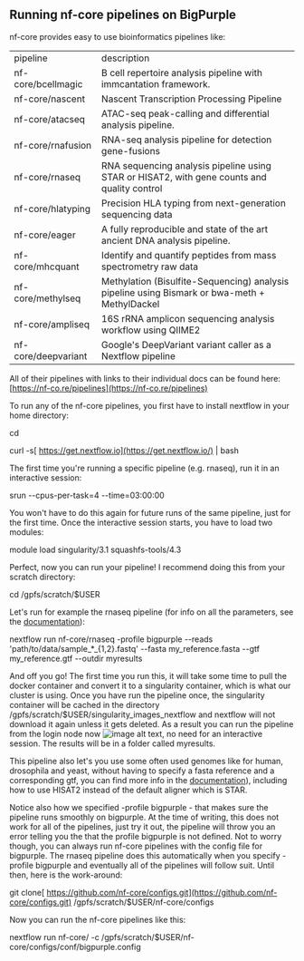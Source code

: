 ## **Running nf-core pipelines on BigPurple**

nf-core provides easy to use bioinformatics pipelines like:

<table>
  <tr>
    <td>pipeline</td>
    <td>description</td>
  </tr>
  <tr>
    <td>nf-core/bcellmagic</td>
    <td>B cell repertoire analysis pipeline with immcantation framework.</td>
  </tr>
  <tr>
    <td>nf-core/nascent</td>
    <td>Nascent Transcription Processing Pipeline</td>
  </tr>
  <tr>
    <td>nf-core/atacseq</td>
    <td>ATAC-seq peak-calling and differential analysis pipeline.</td>
  </tr>
  <tr>
    <td>nf-core/rnafusion</td>
    <td>RNA-seq analysis pipeline for detection gene-fusions</td>
  </tr>
  <tr>
    <td>nf-core/rnaseq</td>
    <td>RNA sequencing analysis pipeline using STAR or HISAT2, with gene counts and quality control</td>
  </tr>
  <tr>
    <td>nf-core/hlatyping</td>
    <td>Precision HLA typing from next-generation sequencing data</td>
  </tr>
  <tr>
    <td>nf-core/eager</td>
    <td>A fully reproducible and state of the art ancient DNA analysis pipeline.</td>
  </tr>
  <tr>
    <td>nf-core/mhcquant</td>
    <td>Identify and quantify peptides from mass spectrometry raw data</td>
  </tr>
  <tr>
    <td>nf-core/methylseq</td>
    <td>Methylation (Bisulfite-Sequencing) analysis pipeline using Bismark or bwa-meth + MethylDackel</td>
  </tr>
  <tr>
    <td>nf-core/ampliseq</td>
    <td>16S rRNA amplicon sequencing analysis workflow using QIIME2</td>
  </tr>
  <tr>
    <td>nf-core/deepvariant</td>
    <td>Google's DeepVariant variant caller as a Nextflow pipeline</td>
  </tr>
</table>


All of their pipelines with links to their individual docs can be found here: [https://nf-co.re/pipelines](https://nf-co.re/pipelines)

To run any of the nf-core pipelines, you first have to install nextflow in your home directory:

cd

curl -s[ https://get.nextflow.io](https://get.nextflow.io/) | bash 

The first time you're running a specific pipeline (e.g. rnaseq), run it in an interactive session:

srun --cpus-per-task=4 --time=03:00:00

You won't have to do this again for future runs of the same pipeline, just for the first time. Once the interactive session starts, you have to load two modules:

module load singularity/3.1 squashfs-tools/4.3

Perfect, now you can run your pipeline! I recommend doing this from your scratch directory:

cd /gpfs/scratch/$USER

Let's run for example the rnaseq pipeline (for info on all the parameters, see the [documentation](https://github.com/nf-core/rnaseq/blob/master/docs/usage.md)):

nextflow run nf-core/rnaseq -profile bigpurple --reads 'path/to/data/sample_*_{1,2}.fastq' --fasta my_reference.fasta --gtf my_reference.gtf --outdir myresults

And off you go! The first time you run this, it will take some time to pull the docker container and convert it to a singularity container, which is what our cluster is using. Once you have run the pipeline once, the singularity container will be cached in the directory /gpfs/scratch/$USER/singularity_images_nextflow and nextflow will not download it again unless it gets deleted. As a result you can run the pipeline from the login node now ![image alt text](image_0.png), no need for an interactive session. The results will be in a folder called myresults.

This pipeline also let's you use some often used genomes like for human, drosophila and yeast, without having to specify a fasta reference and a corresponding gtf, you can find more info in the [documentation](https://github.com/nf-core/rnaseq/blob/master/docs/usage.md)), including how to use HISAT2 instead of the default aligner which is STAR.

Notice also how we specified -profile bigpurple - that makes sure the pipeline runs smoothly on bigpurple. At the time of writing, this does not work for all of the pipelines, just try it out, the pipeline will throw you an error telling you the that the profile bigpurple is not defined. Not to worry though, you can always run nf-core pipelines with the config file for bigpurple. The rnaseq pipeline does this automatically when you specify -profile bigpurple and eventually all of the pipelines will follow suit. Until then, here is the work-around:

git clone[ https://github.com/nf-core/configs.git](https://github.com/nf-core/configs.git) /gpfs/scratch/$USER/nf-core/configs

Now you can run the nf-core pipelines like this:

nextflow run nf-core/<name of the pipeline> -c /gpfs/scratch/$USER/nf-core/configs/conf/bigpurple.config <additional pipeline parameters>

